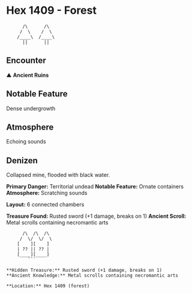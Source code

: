 # Hex 1409 - Forest
```
      /\      /\
     /  \    /  \
    /____\  /____\
      ||      ||
```

## Encounter

▲ **Ancient Ruins**

## Notable Feature

Dense undergrowth

## Atmosphere

Echoing sounds

## Denizen

Collapsed mine, flooded with black water.

**Primary Danger:** Territorial undead
**Notable Feature:** Ornate containers
**Atmosphere:** Scratching sounds

**Layout:** 6 connected chambers

**Treasure Found:** Rusted sword (+1 damage, breaks on 1)
**Ancient Scroll:** Metal scrolls containing necromantic arts


```
      /\  /\  /\
     /  \/  \/  \
    [    ][    ]
    | ?? || ?? |
    [____][____]
        ```

**Hidden Treasure:** Rusted sword (+1 damage, breaks on 1)
**Ancient Knowledge:** Metal scrolls containing necromantic arts

**Location:** Hex 1409 (forest)
